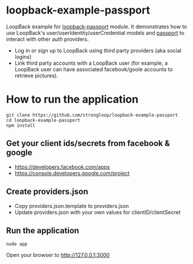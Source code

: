 # loopback-example-passport

LoopBack example for [loopback-passport](https://github.com/strongloop/loopback-passport) module. It demonstrates how to use
LoopBack's user/userIdentity/userCredential models and [passport](http://passportjs.org) to interact with other auth providers.

- Log in or sign up to LoopBack using third party providers (aka social logins)
- Link third party accounts with a LoopBack user (for example, a LoopBack user can have associated facebook/goole accounts to retrieve pictures).

# How to run the application

```
git clone https://github.com/strongloop/loopback-example-passport
cd loopback-example-passport
npm install
```

## Get your client ids/secrets from facebook & google

- https://developers.facebook.com/apps
- https://console.developers.google.com/project

## Create providers.json

- Copy providers.json.template to providers.json
- Update providers.json with your own values for clientID/clientSecret

## Run the application

```
node app
```

Open your browser to http://127.0.0.1:3000

